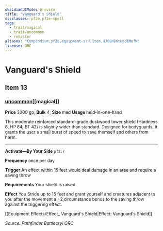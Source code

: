 ```yaml
---
obsidianUIMode: preview
title: "Vanguard's Shield"
cssclasses: pf2e,pf2e-spell
tags:
  - trait/magical
  - trait/uncommon
  - remaster
aliases: "Compendium.pf2e.equipment-srd.Item.HJ0GNBKtHpdCMnfW"
license: ORC
---
```

# Vanguard's Shield
## Item 13
### [uncommon](uncommon "Uncommon Rarity Trait")[[magical]]


**Price** 3000 gp; 
**Bulk** 4; **Size** med
**Usage** held-in-one-hand

This moderate reinforced standard-grade duskwood tower shield (Hardness 8, HP 84, BT 42) is slightly wider than standard. Designed for bodyguards, it grants the user a small burst of speed to save themself and others from harm.

* * *

**Activate—By Your Side** `pf2:r`

**Frequency** once per day

**Trigger** An effect within 15 feet would deal damage in an area and require a saving throw

**Requirements** Your shield is raised

**Effect** You Stride up to 15 feet and grant yourself and creatures adjacent to you after the movement a +2 circumstance bonus to the saving throw against the triggering effect.

[[Equipment Effects/Effect_ Vanguard's Shield|Effect: Vanguard's Shield]]

*Source: Pathfinder Battlecry!*
*ORC*